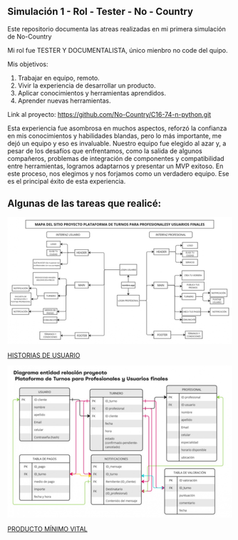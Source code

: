 ## Simulación 1 - Rol - Tester - No - Country 

Este repositorio documenta las atreas realizadas en mi primera simulación de No-Country

Mi rol fue TESTER Y DOCUMENTALISTA, único mienbro no code del quipo.

Mis objetivos:
  1) Trabajar en equipo, remoto.
  2) Vivir la experiencia de desarrollar un producto.
  3) Aplicar conocimientos y herramientas aprendidos.
  4) Aprender nuevas herramientas.

Link al proyecto: https://github.com/No-Country/C16-74-n-python.git

Esta experiencia fue asombrosa en muchos aspectos, reforzó la confianza en mis conocimientos y habilidades blandas, pero lo más importante, me dejó un equipo y eso es invaluable.
Nuestro equipo fue elegido al azar y, a pesar de los desafíos que enfrentamos, como la salida de algunos compañeros, problemas de integración de componentes y compatibilidad entre herramientas, logramos adaptarnos y presentar un MVP exitoso.
En este proceso, nos elegimos y nos forjamos como un verdadero equipo. Ese es el principal éxito de esta experiencia.

## Algunas de las tareas que realicé:

![MAPA DEL SITIO](./MAPA%20DEL%20SITIO%20GoFitApp_page-0001.jpg)

[HISTORIAS DE USUARIO](./HISTORIAS%20DE%20USUARIO%20GoFitApp.pdf)

![DIAGRAMA ENTIDAD RELACIÓN](./DER-2%20GoFitApp_page-0001.jpg)

[PRODUCTO MÍNIMO VITAL](./MVP%20GoFitApp.pdf)

